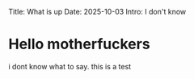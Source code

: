 Title: What is up
Date: 2025-10-03
Intro: I don't know

# Hello motherfuckers

i dont know what to say. this is a test

